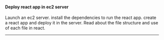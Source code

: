 #### Deploy react app in ec2 server

Launch an ec2 server.
install the dependencies to run the react app.
create a react app and deploy it in the server.
Read about the file structure and use of each file in react.

---


